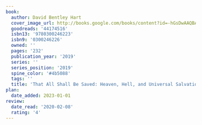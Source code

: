 ```yaml
---
book:
  author: David Bentley Hart
  cover_image_url: http://books.google.com/books/content?id=-hGsDwAAQBAJ&printsec=frontcover&img=1&zoom=1&edge=curl&source=gbs_api
  goodreads: '44174516'
  isbn13: '9780300246223'
  isbn9: '0300246226'
  owned: ''
  pages: '232'
  publication_year: '2019'
  series: ''
  series_position: '2019'
  spine_color: '#4b5088'
  tags: ''
  title: 'That All Shall Be Saved: Heaven, Hell, and Universal Salvation'
plan:
  date_added: 2023-01-01
review:
  date_read: '2020-02-08'
  rating: '4'
---
```

